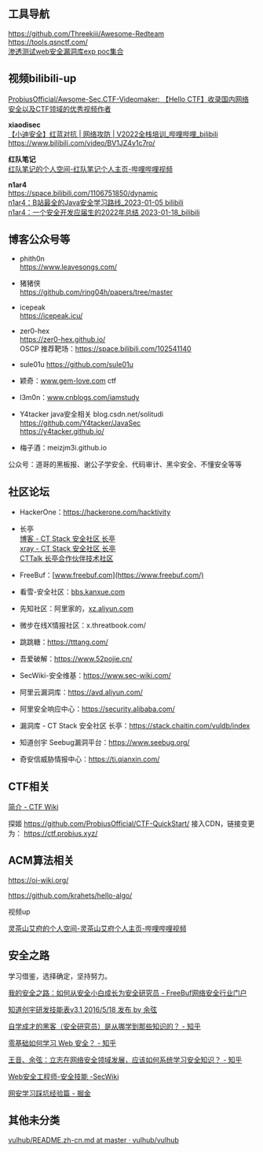 ## 工具导航

https://github.com/Threekiii/Awesome-Redteam  
https://tools.qsnctf.com/  
[渗透测试web安全漏洞库exp poc集合](https://mp.weixin.qq.com/s/DdHm1lZDLZ5pclaX3Kz5Gg)  

## 视频bilibili-up
[ProbiusOfficial/Awsome-Sec.CTF-Videomaker: 【Hello CTF】收录国内网络安全以及CTF领域的优秀视频作者](https://github.com/ProbiusOfficial/Awsome-Sec.CTF-Videomaker)

**xiaodisec**  
[【小迪安全】红蓝对抗 | 网络攻防 | V2022全栈培训_哔哩哔哩_bilibili](https://www.bilibili.com/video/BV1pQ4y1s7kH/)  
https://www.bilibili.com/video/BV1JZ4y1c7ro/  

**红队笔记**  
[红队笔记的个人空间-红队笔记个人主页-哔哩哔哩视频](https://space.bilibili.com/491748397)

**n1ar4**  
https://space.bilibili.com/1106751850/dynamic  
[n1ar4：B站最全的Java安全学习路线_2023-01-05 bilibili](https://www.bilibili.com/video/BV1Sv4y1i7jf/)  
[n1ar4：一个安全开发应届生的2022年总结 2023-01-18_bilibili](https://www.bilibili.com/video/BV1Nd4y1579s/)  

## 博客公众号等
- phith0n  
https://www.leavesongs.com/

- 猪猪侠  
https://github.com/ring04h/papers/tree/master

- icepeak  
https://icepeak.icu/

- zer0-hex  
https://zer0-hex.github.io/  
OSCP 推荐靶场：https://space.bilibili.com/102541140  

- sule01u
https://github.com/sule01u

- 颖奇：www.gem-love.com  ctf

- l3m0n：www.cnblogs.com/iamstudy

- Y4tacker java安全相关
blog.csdn.net/solitudi  
https://github.com/Y4tacker/JavaSec  
https://y4tacker.github.io/

- 梅子酒：meizjm3i.github.io

公众号：道哥的黑板报、谢公子学安全、代码审计、黑伞安全、不懂安全等等

## 社区论坛

- HackerOne：https://hackerone.com/hacktivity
- 长亭  
[博客 - CT Stack 安全社区 长亭](https://stack.chaitin.com/techblog/index)  
[xray - CT Stack 安全社区 长亭](https://stack.chaitin.com/tool/detail/1)  
[CTTalk 长亭合作伙伴技术社区](https://bbs.chaitin.cn/)

- FreeBuf：[www.freebuf.com](https://www.freebuf.com/)
- 看雪-安全社区：[bbs.kanxue.com](https://bbs.kanxue.com/)
- 先知社区：阿里家的，[xz.aliyun.com](https://xz.aliyun.com/)
- 微步在线X情报社区：x.threatbook.com/
- 跳跳糖：https://tttang.com/
- 吾爱破解：https://www.52pojie.cn/
- SecWiki-安全维基：https://www.sec-wiki.com/
- 阿里云漏洞库：https://avd.aliyun.com/
- 阿里安全响应中心：https://security.alibaba.com/
- 漏洞库 - CT Stack 安全社区 长亭：https://stack.chaitin.com/vuldb/index
- 知道创宇 Seebug漏洞平台：https://www.seebug.org/
- 奇安信威胁情报中心：https://ti.qianxin.com/

## CTF相关

[简介 - CTF Wiki](https://ctf-wiki.org/)

探姬
https://github.com/ProbiusOfficial/CTF-QuickStart/  接入CDN，链接变更为：  https://ctf.probius.xyz/

## ACM算法相关

https://oi-wiki.org/

https://github.com/krahets/hello-algo/

视频up

[灵茶山艾府的个人空间-灵茶山艾府个人主页-哔哩哔哩视频](https://space.bilibili.com/206214)

## 安全之路

学习借鉴，选择确定，坚持努力。

[我的安全之路：如何从安全小白成长为安全研究员 - FreeBuf网络安全行业门户](https://www.freebuf.com/articles/neopoints/368838.html)

[知道创宇研发技能表v3.1 2016/5/18 发布 by 余弦](https://blog.knownsec.com/Knownsec_RD_Checklist/)

[自学成才的黑客（安全研究员）是从哪学到那些知识的？ - 知乎](https://www.zhihu.com/question/23073812/answer/219630853)

[零基础如何学习 Web 安全？ - 知乎](https://www.zhihu.com/question/21606800)

[王音、余弦：立志在网络安全领域发展，应该如何系统学习安全知识？ - 知乎](https://www.zhihu.com/question/21680381/answer/22256057)

[Web安全工程师-安全技能 -SecWiki](https://www.sec-wiki.com/skill/2)

[网安学习踩坑经验篇 - 掘金](https://juejin.cn/post/7078099276584189960)

## 其他未分类

[vulhub/README.zh-cn.md at master · vulhub/vulhub](https://github.com/vulhub/vulhub/blob/master/README.zh-cn.md)
